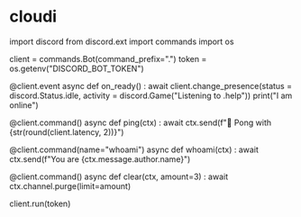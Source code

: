 # cloudi
import discord
from discord.ext import commands
import os

client = commands.Bot(command_prefix=".")
token = os.getenv("DISCORD_BOT_TOKEN")

@client.event
async def on_ready() :
    await client.change_presence(status = discord.Status.idle, activity = discord.Game("Listening to .help"))
    print("I am online")

@client.command()
async def ping(ctx) :
    await ctx.send(f"🏓 Pong with {str(round(client.latency, 2))}")

@client.command(name="whoami")
async def whoami(ctx) :
    await ctx.send(f"You are {ctx.message.author.name}")

@client.command()
async def clear(ctx, amount=3) :
    await ctx.channel.purge(limit=amount)


client.run(token)
